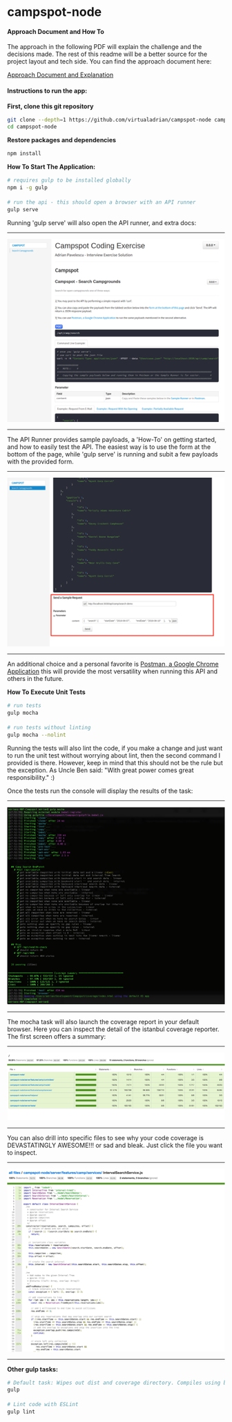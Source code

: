 # campspot-node

#### Approach Document and How To 

The approach in the following PDF will explain the challenge and the 
decisions made. The rest of this readme will be a better source for the project
layout and tech side. You can find the approach document here:

[Approach Document and Explanation](documentation/img/CampspotAPIHowTo.pdf)


#### Instructions to run the app:

**First, clone this git repository**
```sh
git clone --depth=1 https://github.com/virtualadrian/campspot-node campspot-node
cd campspot-node
```


**Restore packages and dependencies**
```sh
npm install
```


**How To Start The Application:**
```sh
# requires gulp to be installed globally
npm i -g gulp

# run the api - this should open a browser with an API runner
gulp serve
```

Running 'gulp serve' will also open the API runner, and extra docs:

- - -

![API Runner](documentation/img/campspotapirunner.png)

- - -

The API Runner provides sample payloads, a 'How-To' on getting started, and how to easily test the API. The easiest 
way is to use the form at the bottom of the page, while 'gulp serve' is running and subit a few payloads
with the provided form. 

- - -

![API Runner Form](documentation/img/campspotapiform.png)

- - -

An additional choice and a personal favorite is 
[Postman, a Google Chrome Application](https://chrome.google.com/webstore/detail/postman/fhbjgbiflinjbdggehcddcbncdddomop)
 this will provide the most versatility when running this API and others in the future.


**How To Execute Unit Tests**
```sh
# run tests
gulp mocha

# run tests without linting
gulp mocha --nolint
```

Running the tests will also lint the code, if you make a change and just want to run the unit test
without worrying about lint, then the second command I provided is there. However, keep in mind
that this should not be the rule but the exception. As Uncle Ben said: "With great power comes great responsibility." :)

Once the tests run the console will display the results of the task:

- - -

![gulp mocha console](documentation/img/campspotmocha.png)

- - -

The mocha task will also launch the coverage report in your default browser. Here you can inspect the detail
of the istanbul coverage reporter. The first screen offers a summary:
 
- - -

![gulp mocha console](documentation/img/campspotistanbuloverview.png)

- - -

You can also drill into specific files to see why your code coverage is DEVASTATINGLY AWESOME!!!  or sad and bleak. 
Just click the file you want to inspect.

- - -

![gulp mocha console](documentation/img/campspotistanbuldetail.png)

- - -


**Other gulp tasks:**
```sh
# Default task: Wipes out dist and coverage directory. Compiles using babel.
gulp

# Lint code with ESLint
gulp lint
```

